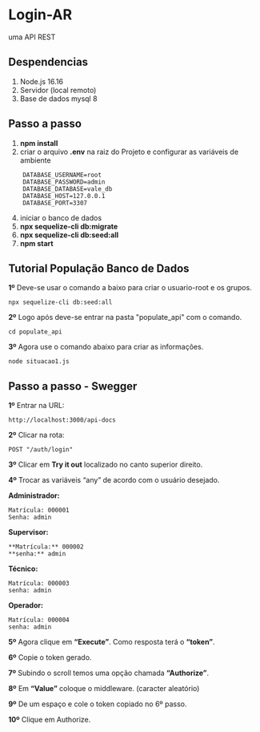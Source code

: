# Login-AR
uma API REST 

## Despendencias

1. Node.js 16.16
2. Servidor (local remoto) 
3. Base de dados mysql 8

## Passo a passo

1. **npm install**
2. criar o arquivo **.env** na raiz do Projeto e configurar as variáveis de ambiente
~~~ 
    DATABASE_USERNAME=root
    DATABASE_PASSWORD=admin
    DATABASE_DATABASE=vale_db
    DATABASE_HOST=127.0.0.1
    DATABASE_PORT=3307
~~~
4. iniciar o banco de dados
5. **npx sequelize-cli db:migrate**
6. **npx sequelize-cli db:seed:all**
5. **npm start**

## Tutorial População Banco de Dados

**1º** Deve-se usar o comando a baixo para criar o usuario-root e os grupos.

```
npx sequelize-cli db:seed:all
```

**2º** Logo após deve-se entrar na pasta "populate_api" com o comando.

```
cd populate_api
```

**3º** Agora use o comando abaixo para criar as informações.

```
node situacao1.js
```

## Passo a passo - Swegger

**1º** Entrar na URL:
```
http://localhost:3000/api-docs
```
**2º** Clicar na rota:
```
POST "/auth/login"
```
**3º** Clicar em **Try it out** localizado no canto superior direito.

**4º** Trocar as variáveis “any” de acordo com o usuário desejado.

**Administrador:**
```
Matrícula: 000001
Senha: admin
```
**Supervisor:**
```
**Matrícula:** 000002
**senha:** admin
```
**Técnico:**
```
Matrícula: 000003
senha: admin
```
**Operador:**
```
Matrícula: 000004
senha: admin
```
**5º** Agora clique em **“Execute”**. Como resposta terá o **“token”**.

**6º** Copie o token gerado.

**7º** Subindo o scroll temos uma opção chamada **“Authorize”**. 

**8º** Em **“Value”** coloque o middleware. (caracter aleatório)

**9º** De um espaço e cole o token copiado no 6º passo.

**10º** Clique em Authorize.

